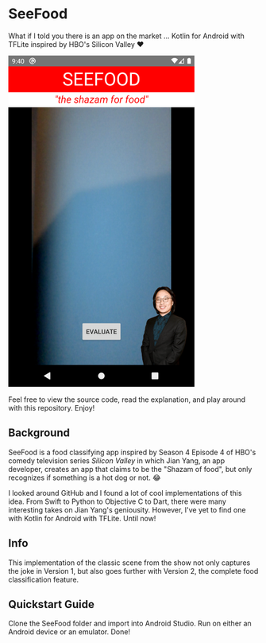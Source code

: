 # SeeFood
What if I told you there is an app on the market ... Kotlin for Android with TFLite inspired by HBO's Silicon Valley :heart:

![alt text](https://raw.githubusercontent.com/WilliamHYZhang/SeeFood/master/Screenshot.png)

Feel free to view the source code, read the explanation, and play around with this repository. Enjoy!

## Background
SeeFood is a food classifying app inspired by Season 4 Episode 4 of HBO's comedy television series *Silicon Valley* in which Jian Yang, an app developer, creates an app that claims to be the "Shazam of food", but only recognizes if something is a hot dog or not. :joy:

I looked around GitHub and I found a lot of cool implementations of this idea. From Swift to Python to Objective C to Dart, there were many interesting takes on Jian Yang's geniousity. However, I've yet to find one with Kotlin for Android with TFLite. Until now!

## Info
This implementation of the classic scene from the show not only captures the joke in Version 1, but also goes further with Version 2, the complete food classification feature.

## Quickstart Guide
Clone the SeeFood folder and import into Android Studio. Run on either an Android device or an emulator. Done!
